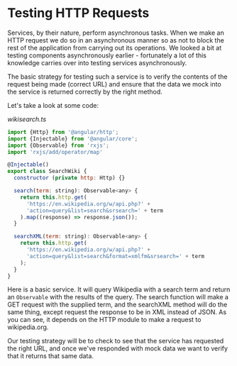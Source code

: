 # Testing HTTP Requests

Services, by their nature, perform asynchronous tasks. When we make an HTTP request we do so in an asynchronous manner so as not to block the rest of the application from carrying out its operations. We looked a bit at testing components asynchronously earlier - fortunately a lot of this knowledge carries over into testing services asynchronously.

The basic strategy for testing such a service is to verify the contents of the request being made \(correct URL\) and ensure that the data we mock into the service is returned correctly by the right method.

Let's take a look at some code:

_wikisearch.ts_

```javascript
import {Http} from '@angular/http';
import {Injectable} from '@angular/core';
import {Observable} from 'rxjs';
import 'rxjs/add/operator/map'

@Injectable()
export class SearchWiki {
  constructor (private http: Http) {}

  search(term: string): Observable<any> {
    return this.http.get(
      'https://en.wikipedia.org/w/api.php?' +
      'action=query&list=search&srsearch=' + term
    ).map((response) => response.json());
  }

  searchXML(term: string): Observable<any> {
    return this.http.get(
      'https://en.wikipedia.org/w/api.php?' +
      'action=query&list=search&format=xmlfm&srsearch=' + term
    );
  }
}
```

Here is a basic service. It will query Wikipedia with a search term and return an `Observable` with the results of the query. The search function will make a GET request with the supplied term, and the searchXML method will do the same thing, except request the response to be in XML instead of JSON. As you can see, it depends on the HTTP module to make a request to wikipedia.org.

Our testing strategy will be to check to see that the service has requested the right URL, and once we've responded with mock data we want to verify that it returns that same data.

